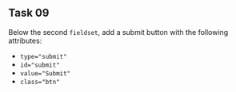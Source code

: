 ## Task 09
Below the second `fieldset`, add a submit button with the following attributes:
* `type="submit"`
*  `id="submit"`
*  `value="Submit"`
*  `class="btn"`

 